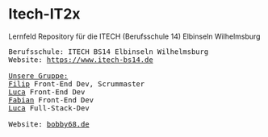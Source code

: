 # Itech-IT2x

Lernfeld Repository für die ITECH (Berufsschule 14) Elbinseln Wilhelmsburg
<pre>
Berufsschule: ITECH BS14 Elbinseln Wilhelmsburg
Website: <a href="https://www.itech-bs14.de/startseite">https://www.itech-bs14.de<a/>

<ins>Unsere Gruppe:<ins/>
<a href="https://github.com/Filipza">Filip<a> Front-End Dev, Scrummaster
<a href="https://github.com/qwerty084">Luca<a> Front-End Dev
<a href="https://github.com/FabyL">Fabian<a> Front-End Dev
<a href="https://github.com/luca-naujoks">Luca<a> Full-Stack-Dev

Website: <a href="https://bobby68.de">bobby68.de<a/>
<pre/>
